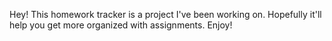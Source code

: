 Hey! This homework tracker is a project I've been working on.
Hopefully it'll help you get more organized with assignments.
Enjoy!
